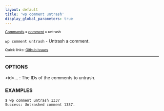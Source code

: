 ```yaml
---
layout: default
title: 'wp comment untrash'
display_global_parameters: true
---
```


<small>[Commands](/commands/) &raquo; [comment](/commands/comment/) &raquo; untrash</small>

`wp comment untrash` - Untrash a comment.

<small>Quick links: <a href="https://github.com/wp-cli/wp-cli/issues?q=is%3Aopen+label%3Acommand%3Acomment-untrash+sort%3Aupdated-desc">Github issues</a></small>

<hr />

### OPTIONS

&lt;id&gt;...
: The IDs of the comments to untrash.

### EXAMPLES

    $ wp comment untrash 1337
    Success: Untrashed comment 1337.



